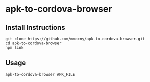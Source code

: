 # apk-to-cordova-browser

## Install Instructions

```
git clone https://github.com/mmocny/apk-to-cordova-browser.git
cd apk-to-cordova-browser
npm link
```

## Usage

```
apk-to-cordova-browser APK_FILE
```
